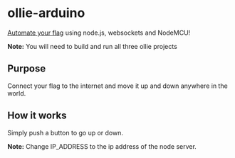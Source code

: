 # ollie-arduino
[Automate your flag](https://youtu.be/u8v3oIk314g) using node.js, websockets and NodeMCU!

**Note:** You will need to build and run all three ollie projects

## Purpose
Connect your flag to the internet and move it up and down anywhere in the world.

## How it works
Simply push a button to go up or down.

**Note:** Change IP_ADDRESS to the ip address of the node server.
